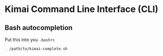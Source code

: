 # Kimai Command Line Interface (CLI)

## Bash autocompletion

Put this into you `.bashrc`

```bash
. /path/to/kimai-complete.sh
```
